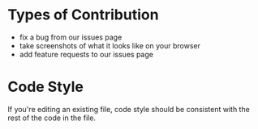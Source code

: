 # Types of Contribution
* fix a bug from our issues page
* take screenshots of what it looks like on your browser
* add feature requests to our issues page

# Code Style
If you're editing an existing file, code style should be consistent with the rest of the code in the file.
